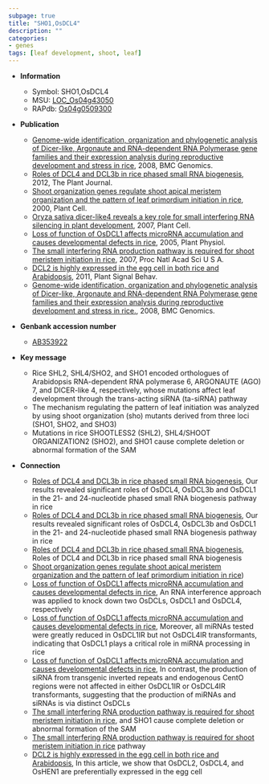 ```yaml
---
subpage: true
title: "SHO1,OsDCL4"
description: ""
categories:
- genes
tags: [leaf development, shoot, leaf]
---
```


* **Information**  
    + Symbol: SHO1,OsDCL4  
    + MSU: [LOC_Os04g43050](http://rice.plantbiology.msu.edu/cgi-bin/ORF_infopage.cgi?orf=LOC_Os04g43050)  
    + RAPdb: [Os04g0509300](http://rapdb.dna.affrc.go.jp/viewer/gbrowse_details/irgsp1?name=Os04g0509300)  

* **Publication**  
    + [Genome-wide identification, organization and phylogenetic analysis of Dicer-like, Argonaute and RNA-dependent RNA Polymerase gene families and their expression analysis during reproductive development and stress in rice](http://www.ncbi.nlm.nih.gov/pubmed?term=Genome-wide+identification,+organization+and+phylogenetic+analysis+of+Dicer-like,+Argonaute+and+RNA-dependent+RNA+Polymerase+gene+families+and+their+expression+analysis+during+reproductive+development+and+stress+in+rice%5BTitle%5D), 2008, BMC Genomics.
    + [Roles of DCL4 and DCL3b in rice phased small RNA biogenesis](http://www.ncbi.nlm.nih.gov/pubmed?term=Roles+of+DCL4+and+DCL3b+in+rice+phased+small+RNA+biogenesis%5BTitle%5D), 2012, The Plant Journal.
    + [Shoot organization genes regulate shoot apical meristem organization and the pattern of leaf primordium initiation in rice](http://www.ncbi.nlm.nih.gov/pubmed?term=Shoot+organization+genes+regulate+shoot+apical+meristem+organization+and+the+pattern+of+leaf+primordium+initiation+in+rice%5BTitle%5D), 2000, Plant Cell.
    + [Oryza sativa dicer-like4 reveals a key role for small interfering RNA silencing in plant development](http://www.ncbi.nlm.nih.gov/pubmed?term=Oryza+sativa+dicer-like4+reveals+a+key+role+for+small+interfering+RNA+silencing+in+plant+development%5BTitle%5D), 2007, Plant Cell.
    + [Loss of function of OsDCL1 affects microRNA accumulation and causes developmental defects in rice](http://www.ncbi.nlm.nih.gov/pubmed?term=Loss+of+function+of+OsDCL1+affects+microRNA+accumulation+and+causes+developmental+defects+in+rice%5BTitle%5D), 2005, Plant Physiol.
    + [The small interfering RNA production pathway is required for shoot meristem initiation in rice](http://www.ncbi.nlm.nih.gov/pubmed?term=The+small+interfering+RNA+production+pathway+is+required+for+shoot+meristem+initiation+in+rice%5BTitle%5D), 2007, Proc Natl Acad Sci U S A.
    + [DCL2 is highly expressed in the egg cell in both rice and Arabidopsis](http://www.ncbi.nlm.nih.gov/pubmed?term=DCL2+is+highly+expressed+in+the+egg+cell+in+both+rice+and+Arabidopsis%5BTitle%5D), 2011, Plant Signal Behav.
    + [Genome-wide identification, organization and phylogenetic analysis of Dicer-like, Argonaute and RNA-dependent RNA Polymerase gene families and their expression analysis during reproductive development and stress in rice.](http://www.ncbi.nlm.nih.gov/pubmed?term=Genome-wide+identification,+organization+and+phylogenetic+analysis+of+Dicer-like,+Argonaute+and+RNA-dependent+RNA+Polymerase+gene+families+and+their+expression+analysis+during+reproductive+development+and+stress+in+rice.%5BTitle%5D), 2008, BMC Genomics.

* **Genbank accession number**  
    + [AB353922](http://www.ncbi.nlm.nih.gov/nuccore/AB353922)

* **Key message**  
    + Rice SHL2, SHL4/SHO2, and SHO1 encoded orthologues of Arabidopsis RNA-dependent RNA polymerase 6, ARGONAUTE (AGO) 7, and DICER-like 4, respectively, whose mutations affect leaf development through the trans-acting siRNA (ta-siRNA) pathway
    + The mechanism regulating the pattern of leaf initiation was analyzed by using shoot organization (sho) mutants derived from three loci (SHO1, SHO2, and SHO3)
    + Mutations in rice SHOOTLESS2 (SHL2), SHL4/SHOOT ORGANIZATION2 (SHO2), and SHO1 cause complete deletion or abnormal formation of the SAM

* **Connection**  
    + [Roles of DCL4 and DCL3b in rice phased small RNA biogenesis](http://www.ncbi.nlm.nih.gov/pubmed?term=Roles+of+DCL4+and+DCL3b+in+rice+phased+small+RNA+biogenesis%5BTitle%5D), Our results revealed significant roles of OsDCL4, OsDCL3b and OsDCL1 in the 21- and 24-nucleotide phased small RNA biogenesis pathway in rice
    + [Roles of DCL4 and DCL3b in rice phased small RNA biogenesis](http://www.ncbi.nlm.nih.gov/pubmed?term=Roles+of+DCL4+and+DCL3b+in+rice+phased+small+RNA+biogenesis%5BTitle%5D), Our results revealed significant roles of OsDCL4, OsDCL3b and OsDCL1 in the 21- and 24-nucleotide phased small RNA biogenesis pathway in rice
    + [Roles of DCL4 and DCL3b in rice phased small RNA biogenesis](http://www.ncbi.nlm.nih.gov/pubmed?term=Roles+of+DCL4+and+DCL3b+in+rice+phased+small+RNA+biogenesis%5BTitle%5D), Roles of DCL4 and DCL3b in rice phased small RNA biogenesis
    + [Shoot organization genes regulate shoot apical meristem organization and the pattern of leaf primordium initiation in rice](SHO1,+SHO2,+and+SHO3))
    + [Loss of function of OsDCL1 affects microRNA accumulation and causes developmental defects in rice](http://www.ncbi.nlm.nih.gov/pubmed?term=Loss+of+function+of+OsDCL1+affects+microRNA+accumulation+and+causes+developmental+defects+in+rice%5BTitle%5D), An RNA interference approach was applied to knock down two OsDCLs, OsDCL1 and OsDCL4, respectively
    + [Loss of function of OsDCL1 affects microRNA accumulation and causes developmental defects in rice](http://www.ncbi.nlm.nih.gov/pubmed?term=Loss+of+function+of+OsDCL1+affects+microRNA+accumulation+and+causes+developmental+defects+in+rice%5BTitle%5D), Moreover, all miRNAs tested were greatly reduced in OsDCL1IR but not OsDCL4IR transformants, indicating that OsDCL1 plays a critical role in miRNA processing in rice
    + [Loss of function of OsDCL1 affects microRNA accumulation and causes developmental defects in rice](http://www.ncbi.nlm.nih.gov/pubmed?term=Loss+of+function+of+OsDCL1+affects+microRNA+accumulation+and+causes+developmental+defects+in+rice%5BTitle%5D), In contrast, the production of siRNA from transgenic inverted repeats and endogenous CentO regions were not affected in either OsDCL1IR or OsDCL4IR transformants, suggesting that the production of miRNAs and siRNAs is via distinct OsDCLs
    + [The small interfering RNA production pathway is required for shoot meristem initiation in rice](SHO2), and SHO1 cause complete deletion or abnormal formation of the SAM
    + [The small interfering RNA production pathway is required for shoot meristem initiation in rice](ta-siRNA) pathway
    + [DCL2 is highly expressed in the egg cell in both rice and Arabidopsis](http://www.ncbi.nlm.nih.gov/pubmed?term=DCL2+is+highly+expressed+in+the+egg+cell+in+both+rice+and+Arabidopsis%5BTitle%5D), In this article, we show that OsDCL2, OsDCL4, and OsHEN1 are preferentially expressed in the egg cell



